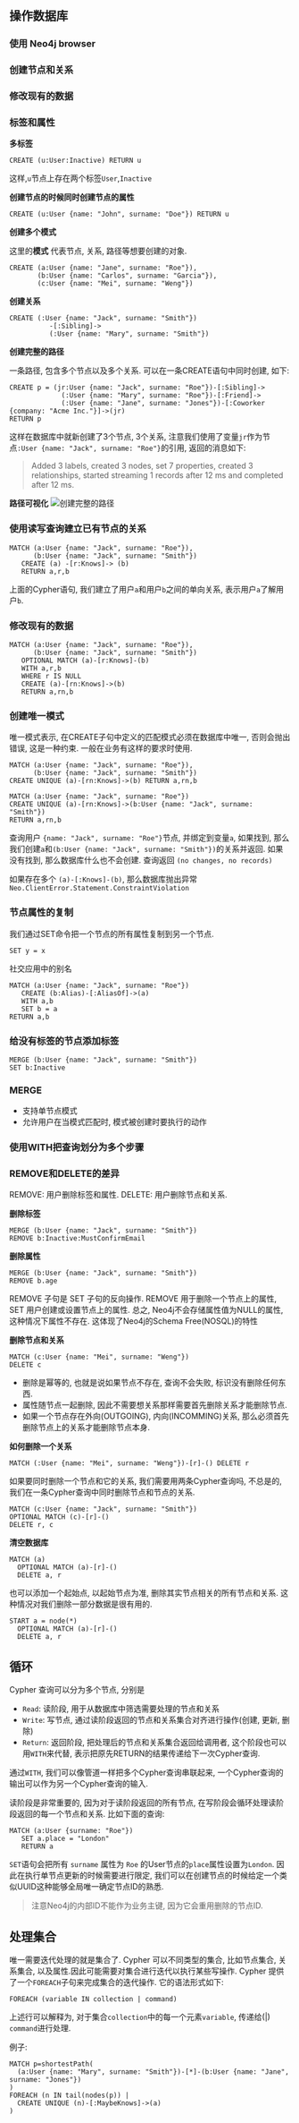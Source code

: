 ## 操作数据库

### 使用 Neo4j browser

### 创建节点和关系

### 修改现有的数据

### 标签和属性

**多标签**

```
CREATE (u:User:Inactive) RETURN u
```

这样,`u`节点上存在两个标签`User`,`Inactive`

**创建节点的时候同时创建节点的属性**

```
CREATE (u:User {name: "John", surname: "Doe"}) RETURN u
```

**创建多个模式**

这里的**模式** 代表节点, 关系, 路径等想要创建的对象.

```
CREATE (a:User {name: "Jane", surname: "Roe"}),
       (b:User {name: "Carlos", surname: "Garcia"}),
       (c:User {name: "Mei", surname: "Weng"})
```


**创建关系**

```
CREATE (:User {name: "Jack", surname: "Smith"})
          -[:Sibling]->
          (:User {name: "Mary", surname: "Smith"})
```

**创建完整的路径**

一条路径, 包含多个节点以及多个关系. 可以在一条CREATE语句中同时创建, 如下:

```
CREATE p = (jr:User {name: "Jack", surname: "Roe"})-[:Sibling]->
             (:User {name: "Mary", surname: "Roe"})-[:Friend]->
             (:User {name: "Jane", surname: "Jones"})-[:Coworker {company: "Acme Inc."}]->(jr)
RETURN p
```

这样在数据库中就新创建了3个节点, 3个关系, 注意我们使用了变量`jr`作为节点`:User {name: "Jack", surname: "Roe"}`的引用, 返回的消息如下:

> Added 3 labels, created 3 nodes, set 7 properties, created 3 relationships, started streaming 1 records after 12 ms and completed after 12 ms.

**路径可视化**
![创建完整的路径](../assets/create-path.png)

### 使用读写查询建立已有节点的关系

```
MATCH (a:User {name: "Jack", surname: "Roe"}),
      (b:User {name: "Jack", surname: "Smith"})
   CREATE (a) -[r:Knows]-> (b)
   RETURN a,r,b
```

上面的Cypher语句, 我们建立了用户`a`和用户`b`之间的单向关系, 表示用户`a`了解用户`b`.

### 修改现有的数据

```
MATCH (a:User {name: "Jack", surname: "Roe"}),
      (b:User {name: "Jack", surname: "Smith"})
   OPTIONAL MATCH (a)-[r:Knows]-(b)
   WITH a,r,b
   WHERE r IS NULL
   CREATE (a)-[rn:Knows]->(b)
   RETURN a,rn,b
```

### 创建唯一模式

唯一模式表示, 在CREATE子句中定义的匹配模式必须在数据库中唯一, 否则会抛出错误, 这是一种约束. 一般在业务有这样的要求时使用.

```
MATCH (a:User {name: "Jack", surname: "Roe"}),
      (b:User {name: "Jack", surname: "Smith"})
CREATE UNIQUE (a)-[rn:Knows]->(b) RETURN a,rn,b
```

```
MATCH (a:User {name: "Jack", surname: "Roe"})
CREATE UNIQUE (a)-[rn:Knows]->(b:User {name: "Jack", surname: "Smith"})
RETURN a,rn,b
```

查询用户 `{name: "Jack", surname: "Roe"}`节点, 并绑定到变量`a`, 如果找到, 那么我们创建`a`和`(b:User {name: "Jack", surname: "Smith"})`的关系并返回. 如果没有找到, 那么数据库什么也不会创建. 查询返回 `(no changes, no records)`

如果存在多个 `(a)-[:Knows]-(b)`, 那么数据库抛出异常 `Neo.ClientError.Statement.ConstraintViolation`

### 节点属性的复制

我们通过SET命令把一个节点的所有属性复制到另一个节点.

```
SET y = x
```

社交应用中的别名

```
MATCH (a:User {name: "Jack", surname: "Roe"})
   CREATE (b:Alias)-[:AliasOf]->(a)
   WITH a,b
   SET b = a
RETURN a,b
```

### 给没有标签的节点添加标签

```
MERGE (b:User {name: "Jack", surname: "Smith"})
SET b:Inactive
```

### MERGE

- 支持单节点模式
- 允许用户在当模式匹配时, 模式被创建时要执行的动作

### 使用WITH把查询划分为多个步骤

### REMOVE和DELETE的差异

REMOVE: 用户删除标签和属性.
DELETE: 用户删除节点和关系.

**删除标签**

```
MERGE (b:User {name: "Jack", surname: "Smith"})
REMOVE b:Inactive:MustConfirmEmail
```

**删除属性**

```
MERGE (b:User {name: "Jack", surname: "Smith"})
REMOVE b.age
```

REMOVE 子句是 SET 子句的反向操作. REMOVE 用于删除一个节点上的属性, SET 用户创建或设置节点上的属性. 总之, Neo4j不会存储属性值为NULL的属性, 这种情况下属性不存在.
这体现了Neo4j的Schema Free(NOSQL)的特性

**删除节点和关系**

```
MATCH (c:User {name: "Mei", surname: "Weng"})
DELETE c
```

- 删除是幂等的, 也就是说如果节点不存在, 查询不会失败, 标识没有删除任何东西.
- 属性随节点一起删除, 因此不需要想关系那样需要首先删除关系才能删除节点.
- 如果一个节点存在外向(OUTGOING), 内向(INCOMMING)关系, 那么必须首先删除节点上的关系才能删除节点本身.

**如何删除一个关系**

```
MATCH (:User {name: "Mei", surname: "Weng"})-[r]-() DELETE r
```

如果要同时删除一个节点和它的关系, 我们需要用两条Cypher查询吗, 不总是的, 我们在一条Cypher查询中同时删除节点和节点的关系.

```
MATCH (c:User {name: "Jack", surname: "Smith"})
OPTIONAL MATCH (c)-[r]-()
DELETE r, c
```

**清空数据库**

```
MATCH (a)
  OPTIONAL MATCH (a)-[r]-()
  DELETE a, r
```

也可以添加一个起始点, 以起始节点为准, 删除其实节点相关的所有节点和关系. 这种情况对我们删除一部分数据是很有用的.

```
START a = node(*)
  OPTIONAL MATCH (a)-[r]-()
  DELETE a, r
```

## 循环

Cypher 查询可以分为多个节点, 分别是

- `Read`: 读阶段, 用于从数据库中筛选需要处理的节点和关系
- `Write`: 写节点, 通过读阶段返回的节点和关系集合对齐进行操作(创建, 更新, 删除)
- `Return`: 返回阶段, 把处理后的节点和关系集合返回给调用者, 这个阶段也可以用`WITH`来代替, 表示把原先RETURN的结果传递给下一次Cypher查询.

通过`WITH`, 我们可以像管道一样把多个Cypher查询串联起来, 一个Cypher查询的输出可以作为另一个Cypher查询的输入.

读阶段是非常重要的, 因为对于读阶段返回的所有节点, 在写阶段会循环处理读阶段返回的每一个节点和关系. 比如下面的查询:

```
MATCH (a:User {surname: "Roe"})
   SET a.place = "London"
   RETURN a
```

`SET`语句会把所有 `surname` 属性为 `Roe` 的User节点的`place`属性设置为`London`. 因此在执行单节点更新的时候需要进行限定, 我们可以在创建节点的时候给定一个类似UUID这种能够全局唯一确定节点ID的熟悉.

> 注意Neo4j的内部ID不能作为业务主键, 因为它会重用删除的节点ID.


## 处理集合

唯一需要迭代处理的就是集合了. Cypher 可以不同类型的集合, 比如节点集合, 关系集合, 以及属性.因此可能需要对集合进行迭代以执行某些写操作.
Cypher 提供了一个`FOREACH`子句来完成集合的迭代操作. 它的语法形式如下:

```
FOREACH (variable IN collection | command)
```

上述行可以解释为, 对于集合`collection`中的每一个元素`variable`, 传递给(|) `command`进行处理.

例子:

```
MATCH p=shortestPath(
  (a:User {name: "Mary", surname: "Smith"})-[*]-(b:User {name: "Jane", surname: "Jones"})
)
FOREACH (n IN tail(nodes(p)) |
  CREATE UNIQUE (n)-[:MaybeKnows]->(a)
)
```
